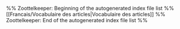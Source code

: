 %% Zoottelkeeper: Beginning of the autogenerated index file list  %%
 [[Francais/Vocabulaire des articles|Vocabulaire des articles]]
%% Zoottelkeeper: End of the autogenerated index file list  %%
